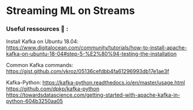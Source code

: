 # Streaming ML on Streams

### Useful ressources :book: :

Install Kafka on Ubuntu 18.04:
https://www.digitalocean.com/community/tutorials/how-to-install-apache-kafka-on-ubuntu-18-04#step-5-%E2%80%94-testing-the-installation

Common Kafka commands:
https://gist.github.com/vkroz/05136cefdbb4fa61296993db17e1ae3f

Kafka-Python:
https://kafka-python.readthedocs.io/en/master/usage.html
https://github.com/dpkp/kafka-python
https://towardsdatascience.com/getting-started-with-apache-kafka-in-python-604b3250aa05




